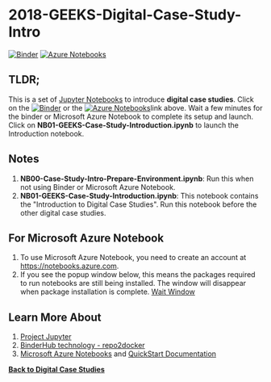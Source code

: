# 2018-GEEKS-Digital-Case-Study-Intro

[![Binder](https://beta.mybinder.org/badge.svg)](https://beta.mybinder.org/v2/gh/PHI-Case-Studies/2018-GEEKS-Digital-Case-Study-Intro/master) [![Azure Notebooks](https://notebooks.azure.com/launch.png)](https://notebooks.azure.com/import/gh/PHI-Case-Studies/2018-GEEKS-Digital-Case-Study-Intro)

## TLDR;
This is a set of [Jupyter Notebooks](https://jupyter.org/) to introduce **digital case studies**. Click on the [![Binder](https://beta.mybinder.org/badge.svg)](https://beta.mybinder.org/v2/gh/PHI-Case-Studies/2018-GEEKS-Digital-Case-Study-Intro/master) or the [![Azure Notebooks](https://notebooks.azure.com/launch.png)](https://notebooks.azure.com/import/gh/PHI-Case-Studies/2018-GEEKS-Digital-Case-Study-Intro)link above. Wait a few minutes for the binder or Microsoft Azure Notebook to complete its setup and launch. Click on **NB01-GEEKS-Case-Study-Introduction.ipynb** to launch the Introduction notebook.

## Notes
1. **NB00-Case-Study-Intro-Prepare-Environment.ipynb**: Run this when not using Binder or Microsoft Azure Notebook.
2. **NB01-GEEKS-Case-Study-Introduction.ipynb**: This notebook contains the "Introduction to Digital Case Studies". Run this notebook before the other digital case studies.

## For Microsoft Azure Notebook
1. To use Microsoft Azure Notebook, you need to create an account at https://notebooks.azure.com.
2. If you see the popup window below, this means the packages required to run notebooks are still being installed. The window will disappear when package installation is complete.
[Wait Window](./images/azurenb-wait.png)

## Learn More About
1. [Project Jupyter](https://jupyter.org/)
2. [BinderHub technology - repo2docker](https://repo2docker.readthedocs.io/en/latest/)
3. [Microsoft Azure Notebooks](https://notebooks.azure.com/) and [QuickStart Documentation](https://docs.microsoft.com/en-us/azure/notebooks/)

**[Back to Digital Case Studies](https://github.com/PHI-Case-Studies)**
